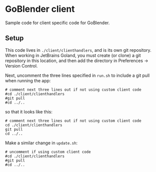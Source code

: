 # GoBlender client

Sample code for client specific code for GoBlender.

## Setup

This code lives in `./client/clienthandlers`, and is its own 
git repository. When working in JetBrains Goland, you must create 
(or clone) a git repository in this location, and then add the directory
in Preferences -> Version Control.

Next, uncomment the three lines specified in `run.sh` to include
a git pull when running the app:

```
# comment next three lines out if not using custom client code
#cd ./client/clienthandlers
#git pull
#cd ../..
```

so that it looks like this:
```
# comment next three lines out if not using custom client code
cd ./client/clienthandlers
git pull
cd ../..
```

Make a similar change in `update.sh`:

```
# uncomment if using custom client code
#cd ./client/clienthandlers
#git pull
#cd ../..
```